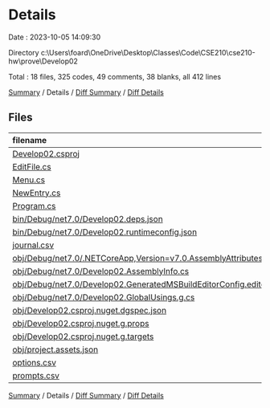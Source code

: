 # Details

Date : 2023-10-05 14:09:30

Directory c:\\Users\\foard\\OneDrive\\Desktop\\Classes\\Code\\CSE210\\cse210-hw\\prove\\Develop02

Total : 18 files,  325 codes, 49 comments, 38 blanks, all 412 lines

[Summary](results.md) / Details / [Diff Summary](diff.md) / [Diff Details](diff-details.md)

## Files
| filename | language | code | comment | blank | total |
| :--- | :--- | ---: | ---: | ---: | ---: |
| [Develop02.csproj](/Develop02.csproj) | XML | 8 | 0 | 4 | 12 |
| [EditFile.cs](/EditFile.cs) | C# | 38 | 9 | 8 | 55 |
| [Menu.cs](/Menu.cs) | C# | 14 | 10 | 3 | 27 |
| [NewEntry.cs](/NewEntry.cs) | C# | 26 | 8 | 7 | 41 |
| [Program.cs](/Program.cs) | C# | 8 | 11 | 7 | 26 |
| [bin/Debug/net7.0/Develop02.deps.json](/bin/Debug/net7.0/Develop02.deps.json) | JSON | 23 | 0 | 0 | 23 |
| [bin/Debug/net7.0/Develop02.runtimeconfig.json](/bin/Debug/net7.0/Develop02.runtimeconfig.json) | JSON | 9 | 0 | 0 | 9 |
| [journal.csv](/journal.csv) | CSV | 2 | 0 | 1 | 3 |
| [obj/Debug/net7.0/.NETCoreApp,Version=v7.0.AssemblyAttributes.cs](/obj/Debug/net7.0/.NETCoreApp,Version=v7.0.AssemblyAttributes.cs) | C# | 3 | 1 | 1 | 5 |
| [obj/Debug/net7.0/Develop02.AssemblyInfo.cs](/obj/Debug/net7.0/Develop02.AssemblyInfo.cs) | C# | 9 | 9 | 5 | 23 |
| [obj/Debug/net7.0/Develop02.GeneratedMSBuildEditorConfig.editorconfig](/obj/Debug/net7.0/Develop02.GeneratedMSBuildEditorConfig.editorconfig) | Properties | 11 | 0 | 1 | 12 |
| [obj/Debug/net7.0/Develop02.GlobalUsings.g.cs](/obj/Debug/net7.0/Develop02.GlobalUsings.g.cs) | C# | 7 | 1 | 1 | 9 |
| [obj/Develop02.csproj.nuget.dgspec.json](/obj/Develop02.csproj.nuget.dgspec.json) | JSON | 67 | 0 | 0 | 67 |
| [obj/Develop02.csproj.nuget.g.props](/obj/Develop02.csproj.nuget.g.props) | XML | 16 | 0 | 0 | 16 |
| [obj/Develop02.csproj.nuget.g.targets](/obj/Develop02.csproj.nuget.g.targets) | XML | 2 | 0 | 0 | 2 |
| [obj/project.assets.json](/obj/project.assets.json) | JSON | 73 | 0 | 0 | 73 |
| [options.csv](/options.csv) | CSV | 4 | 0 | 0 | 4 |
| [prompts.csv](/prompts.csv) | CSV | 5 | 0 | 0 | 5 |

[Summary](results.md) / Details / [Diff Summary](diff.md) / [Diff Details](diff-details.md)